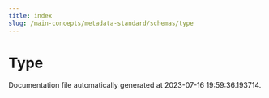 ```yaml
---
title: index
slug: /main-concepts/metadata-standard/schemas/type
---
```


# Type

Documentation file automatically generated at 2023-07-16 19:59:36.193714.
